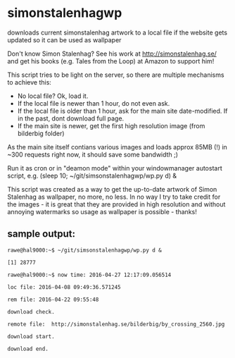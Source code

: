 # simonstalenhagwp
downloads current simonstalenhag artwork to a local file if the website gets updated so it can be used as wallpaper 

Don't know Simon Stalenhag? See his work at http://simonstalenhag.se/ and get his books (e.g. Tales from the Loop)  at Amazon to support him!


This script tries to be light on the server, so there are multiple mechanisms to achieve this:
- No local file? Ok, load it.
- If the local file is newer than 1 hour, do not even ask.
- If the local file is older than 1 hour, ask for the main site date-modified. If in the past, dont download full page.
- If the main site is newer, get the first high resolution image (from bilderbig folder)

As the main site itself contians various images and loads approx 85MB (!) in ~300 requests right now, it should save some bandwidth ;)

Run it as cron or in "deamon mode" within your windowmanager autostart script, e.g.
(sleep 10; ~/git/simsonstalenhagwp/wp.py d) &


This script was created as a way to get the up-to-date artwork of Simon Stalenhag as wallpaper, no more, no less.
In no way I try to take credit for the images - it is great that they are provided in high resolution and without annoying watermarks so usage as wallpaper is possible - thanks!


## sample output:

```
rawe@hal9000:~$ ~/git/simsonstalenhagwp/wp.py d &

[1] 28777

rawe@hal9000:~$ now time: 2016-04-27 12:17:09.056514

loc file: 2016-04-08 09:49:36.571245

rem file: 2016-04-22 09:55:48

download check.

remote file:  http://simonstalenhag.se/bilderbig/by_crossing_2560.jpg

download start.

download end.

```
